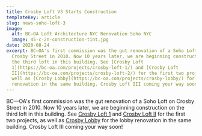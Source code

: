 ```yaml
---
title: Crosby Loft V3 Starts Construction
templateKey: article
slug: news-soho-loft-3
image:
  alt: BC–OA Loft Architecture NYC Renovation Soho NYC
  image: 45-c-2n-construction-tint.jpg
date: 2020-08-24
excerpt: BC—OA's first commission was the gut renovation of a Soho Loft on
  Crosby Street in 2010. Now 10 years later, we are beginning construction on
  the third loft in this building. See [Crosby Loft
  1](https://bc-oa.com/projects/crosby-loft-1/) and [Crosby Loft
  II](https://bc-oa.com/projects/crosby-loft-2/) for the first two projects, as
  well as [Crosby Lobby](https://bc-oa.com/projects/crosby-lobby/) for the lobby
  renovation in the same building. Crosby Loft III coming your way soon!
---
```


BC—OA's first commission was the gut renovation of a Soho Loft on Crosby Street in 2010. Now 10 years later, we are beginning construction on the third loft in this building. See [Crosby Loft 1](https://bc-oa.com/projects/crosby-loft-1/) and [Crosby Loft II](https://bc-oa.com/projects/crosby-loft-2/) for the first two projects, as well as [Crosby Lobby](https://bc-oa.com/projects/crosby-lobby/) for the lobby renovation in the same building. Crosby Loft III coming your way soon!
